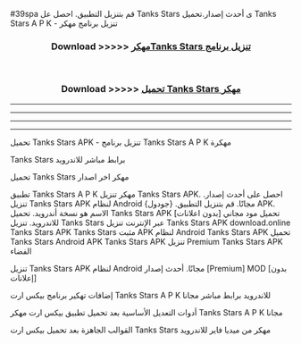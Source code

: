 #39spa قم بتنزيل التطبيق. احصل عل Tanks Stars  ى أحدث إصدار.تحميل Tanks Stars  A P K - تنزيل برنامج مهكر



<div align="center">
<h3>Download >>>>> <a href="https://ar-sites.web.app/?ar= Tanks Stars ">مهكرTanks Stars  تنزيل برنامج</a></h3><br>

<h3>Download >>>>> <a href="https://ar-sites.web.app/?ar= Tanks Stars ">تحميل Tanks Stars  مهكر</a></h3>
</div>


----------------------------------------------------------

----------------------------------------------------------

----------------------------------------------------------

----------------------------------------------------------


تحميل Tanks Stars  APK - تنزيل برنامج Tanks Stars  A P K مهكرة

Tanks Stars  برابط مباشر للاندرويد

تحميل Tanks Stars  مهكر اخر اصدار

تطبيق Tanks Stars  A P K مهكر
تنزيل Tanks Stars  APK. احصل على أحدث إصدار.
تنزيل Tanks Stars  APK لنظام Android مجانًا.
قم بتنزيل التطبيق. {جودول} APK. الاسم هو نسخة أندرويد.
تحميل Tanks Stars  APK [بدون اعلانات]
تحميل مود مجاني للاندرويد.
تنزيل Tanks Stars  عبر الإنترنت
تنزيل Tanks Stars  APK
download.online Tanks Stars  APK
Tanks Stars  مثبت APK لنظام Android
Tanks Stars  APK
تحميل Tanks Stars  Android APK
Tanks Stars  APK تنزيل Premium
Tanks Stars  APK الفضاء

تنزيل Tanks Stars  APK لنظام Android مجانًا. أحدث إصدار [Premium] MOD [بدون إعلانات]

إضافات تهكير برنامج بيكس ارت Tanks Stars  A P K للاندرويد برابط مباشر مجانا

أدوات التعديل الأساسية بعد تحميل تطبيق بيكس ارت مهكر Tanks Stars  A P K مجانا

القوالب الجاهزة بعد تحميل بيكس ارت Tanks Stars  مهكر من ميديا فاير للاندرويد




